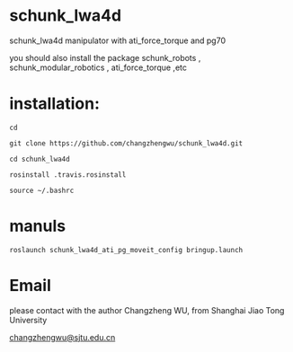# schunk_lwa4d
schunk_lwa4d manipulator with ati_force_torque and pg70

you should also install the package schunk_robots , schunk_modular_robotics , ati_force_torque ,etc

# installation:

`cd`

`git clone https://github.com/changzhengwu/schunk_lwa4d.git`

`cd schunk_lwa4d`

`rosinstall .travis.rosinstall`

`source ~/.bashrc`

# manuls

`roslaunch schunk_lwa4d_ati_pg_moveit_config bringup.launch`

# Email

please contact with the author Changzheng WU, from Shanghai Jiao Tong University

changzhengwu@sjtu.edu.cn

